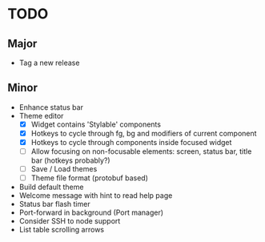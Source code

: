 # TODO

## Major
* Tag a new release

## Minor
* Enhance status bar
* Theme editor
  - [X] Widget contains 'Stylable' components
  - [X] Hotkeys to cycle through fg, bg and modifiers of current component
  - [X] Hotkeys to cycle through components inside focused widget
  - [ ] Allow focusing on non-focusable elements: screen, status bar, title bar (hotkeys probably?)
  - [ ] Save / Load themes
  - [ ] Theme file format (protobuf based)
* Build default theme
* Welcome message with hint to read help page
* Status bar flash timer
* Port-forward in background (Port manager)
* Consider SSH to node support
* List table scrolling arrows
